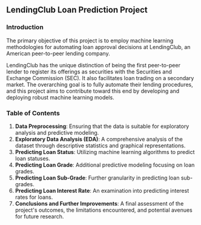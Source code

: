 ## LendingClub Loan Prediction Project

### Introduction

The primary objective of this project is to employ machine learning methodologies for automating loan approval decisions at LendingClub, an American peer-to-peer lending company.

LendingClub has the unique distinction of being the first peer-to-peer lender to register its offerings as securities with the Securities and Exchange Commission (SEC). It also facilitates loan trading on a secondary market. The overarching goal is to fully automate their lending procedures, and this project aims to contribute toward this end by developing and deploying robust machine learning models.

### Table of Contents

1. **Data Preprocessing**: Ensuring that the data is suitable for exploratory analysis and predictive modeling.
2. **Exploratory Data Analysis (EDA)**: A comprehensive analysis of the dataset through descriptive statistics and graphical representations.
3. **Predicting Loan Status**: Utilizing machine learning algorithms to predict loan statuses.
4. **Predicting Loan Grade**: Additional predictive modeling focusing on loan grades.
5. **Predicting Loan Sub-Grade**: Further granularity in predicting loan sub-grades.
6. **Predicting Loan Interest Rate**: An examination into predicting interest rates for loans.
7. **Conclusions and Further Improvements**: A final assessment of the project's outcomes, the limitations encountered, and potential avenues for future research.


